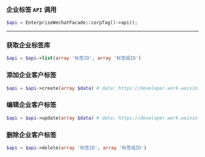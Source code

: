 ### 企业标签 `API` 调用
```php
$api = EnterpriseWechatFacade::corpTag()->api();
```

---

### 获取企业标签库

```php
$api = $api->list(array '标签ID', array '标签组ID')
```

### 添加企业客户标签

```php
$api = $api->create(array $data) # data: https://developer.work.weixin.qq.com/document/path/92117
```

### 编辑企业客户标签

```php
$api = $api->update(array $data) # data: https://developer.work.weixin.qq.com/document/path/92117
```

### 删除企业客户标签

```php
$api = $api->delete(array '标签ID', array '标签组ID') 
```

